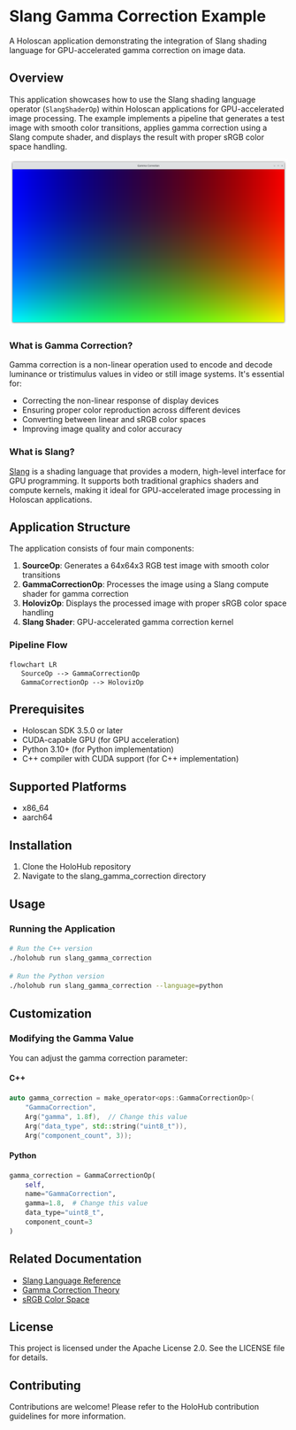 # Slang Gamma Correction Example

A Holoscan application demonstrating the integration of Slang shading language for GPU-accelerated gamma correction on image data.

## Overview

This application showcases how to use the Slang shading language operator (`SlangShaderOp`) within Holoscan applications for GPU-accelerated image processing. The example implements a pipeline that generates a test image with smooth color transitions, applies gamma correction using a Slang compute shader, and displays the result with proper sRGB color space handling.

![](slang_gamma_correction.png)

### What is Gamma Correction?

Gamma correction is a non-linear operation used to encode and decode luminance or tristimulus values in video or still image systems. It's essential for:
- Correcting the non-linear response of display devices
- Ensuring proper color reproduction across different devices
- Converting between linear and sRGB color spaces
- Improving image quality and color accuracy

### What is Slang?

[Slang](https://github.com/shader-slang/slang) is a shading language that provides a modern, high-level interface for GPU programming. It supports both traditional graphics shaders and compute kernels, making it ideal for GPU-accelerated image processing in Holoscan applications.

## Application Structure

The application consists of four main components:

1. **SourceOp**: Generates a 64x64x3 RGB test image with smooth color transitions
2. **GammaCorrectionOp**: Processes the image using a Slang compute shader for gamma correction
3. **HolovizOp**: Displays the processed image with proper sRGB color space handling
4. **Slang Shader**: GPU-accelerated gamma correction kernel

### Pipeline Flow

```mermaid
flowchart LR
   SourceOp --> GammaCorrectionOp
   GammaCorrectionOp --> HolovizOp
```

## Prerequisites

- Holoscan SDK 3.5.0 or later
- CUDA-capable GPU (for GPU acceleration)
- Python 3.10+ (for Python implementation)
- C++ compiler with CUDA support (for C++ implementation)

## Supported Platforms

- x86_64
- aarch64

## Installation

1. Clone the HoloHub repository
2. Navigate to the slang_gamma_correction directory

## Usage

### Running the Application

```bash
# Run the C++ version
./holohub run slang_gamma_correction

# Run the Python version
./holohub run slang_gamma_correction --language=python
```

## Customization

### Modifying the Gamma Value

You can adjust the gamma correction parameter:

#### C++
```cpp
auto gamma_correction = make_operator<ops::GammaCorrectionOp>(
    "GammaCorrection",
    Arg("gamma", 1.8f),  // Change this value
    Arg("data_type", std::string("uint8_t")),
    Arg("component_count", 3));
```

#### Python
```python
gamma_correction = GammaCorrectionOp(
    self,
    name="GammaCorrection",
    gamma=1.8,  # Change this value
    data_type="uint8_t",
    component_count=3
)
```

## Related Documentation

- [Slang Language Reference](https://github.com/shader-slang/slang)
- [Gamma Correction Theory](https://en.wikipedia.org/wiki/Gamma_correction)
- [sRGB Color Space](https://en.wikipedia.org/wiki/SRGB)

## License

This project is licensed under the Apache License 2.0. See the LICENSE file for details.

## Contributing

Contributions are welcome! Please refer to the HoloHub contribution guidelines for more information.

